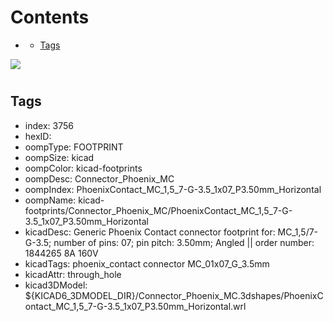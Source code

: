 



Contents
========

* [](#)
	* [Tags](#tags)
  
![][im]
# 

## Tags

- index: 3756
- hexID: 
- oompType: FOOTPRINT
- oompSize: kicad
- oompColor: kicad-footprints
- oompDesc: Connector_Phoenix_MC
- oompIndex: PhoenixContact_MC_1,5_7-G-3.5_1x07_P3.50mm_Horizontal
- oompName: kicad-footprints/Connector_Phoenix_MC/PhoenixContact_MC_1,5_7-G-3.5_1x07_P3.50mm_Horizontal
- kicadDesc: Generic Phoenix Contact connector footprint for: MC_1,5/7-G-3.5; number of pins: 07; pin pitch: 3.50mm; Angled || order number: 1844265 8A 160V
- kicadTags: phoenix_contact connector MC_01x07_G_3.5mm
- kicadAttr: through_hole
- kicad3DModel: ${KICAD6_3DMODEL_DIR}/Connector_Phoenix_MC.3dshapes/PhoenixContact_MC_1,5_7-G-3.5_1x07_P3.50mm_Horizontal.wrl



[im]: image.png
